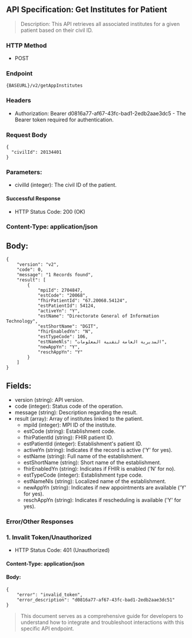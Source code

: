 ## API Specification: Get Institutes for Patient
> Description: This API retrieves all associated institutes for a given patient based on their civil ID.

### HTTP Method
- POST

### Endpoint
 ``` {BASEURL}/v2/getAppInstitutes ```

### Headers
- Authorization: Bearer d0816a77-af67-43fc-bad1-2edb2aae3dc5 - The Bearer token required for authentication.
### Request Body
```
{
  "civilId": 20134401
}
```
### Parameters:
- civilId (integer): The civil ID of the patient.
#### Successful Response
- HTTP Status Code: 200 (OK)

### Content-Type: application/json

## Body:

```
{
    "version": "v2",
    "code": 0,
    "message": "1 Records found",
    "result": [
        {
            "mpiId": 2704847,
            "estCode": "20068",
            "fhirPatientId": "67.20068.54124",
            "estPatientId": 54124,
            "activeYn": "Y",
            "estName": "Directorate General of Information Technology",
            "estShortName": "DGIT",
            "fhirEnabledYn": "N",
            "estTypeCode": 106,
            "estNameNls": "المديرية العامة لتقنية المعلومات",
            "newAppYn": "Y",
            "reschAppYn": "Y"
        }
    ]
}
```
## Fields:

- version (string): API version.
- code (integer): Status code of the operation.
- message (string): Description regarding the result.
- result (array): Array of institutes linked to the patient.
  - mpiId (integer): MPI ID of the institute.
  - estCode (string): Establishment code.
  - fhirPatientId (string): FHIR patient ID.
  - estPatientId (integer): Establishment's patient ID.
  - activeYn (string): Indicates if the record is active ('Y' for yes).
  - estName (string): Full name of the establishment.
  - estShortName (string): Short name of the establishment.
  - fhirEnabledYn (string): Indicates if FHIR is enabled ('N' for no).
  - estTypeCode (integer): Establishment type code.
  - estNameNls (string): Localized name of the establishment.
  - newAppYn (string): Indicates if new appointments are available ('Y' for yes).
  - reschAppYn (string): Indicates if rescheduling is available ('Y' for yes).

### Error/Other Responses

### 1. Invalit Token/Unauthorized
 -  HTTP Status Code: 401 (Unauthorized)
#### Content-Type: application/json
#### Body:
```
{
    "error": "invalid_token",
    "error_description": "d0816a77-af67-43fc-bad1-2edb2aae3dc51"
}
```



> This document serves as a comprehensive guide for developers to understand how to integrate and troubleshoot interactions with this specific API endpoint.
